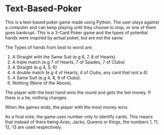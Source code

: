 # Text-Based-Poker


This is a text-based poker game made using Python. The user plays against a computer and can keep playing until they choose to stop, or one of them goes bankrupt. This is a 3-Card Poker game and the types of potential hands were inspired by actual poker, but are not the same.

The Types of hands from best to worst are:
1. A Straight with the Same Suit (e.g 6, 7, 8 of Hearts)
2. A triple match (e.g 7 of Hearts, 7 of Spades, 7 of Clubs)
3. A Straight (e.g 4, 5, 6)
4. A double match (e.g 4 of Hearts, 4 of Clubs, any card that isnt a 4)
5. A Same Suit (e.g 4, 8, 9 of Clubs).
6. Nothing (None of the Above).

The player with the best hand wins the round and gets the bet money. If there is a tie, nothing changes.

When the games ends, the player with the most money wins.

As a final note, the game uses number only to identify cards. This means that instead of there being Aces, Jacks, Queens or Kings, the numbers 1, 11, 12, 13 are used respectively.
